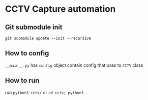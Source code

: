 # CCTV Capture automation

## Git submodule init
`git submodule update --init --recursive`

## How to config
`__main__.py` has `config` object contain config that pass to `CCTV` class

## How to run
run `python3 cctv/` or `cd cctv; python3 .`